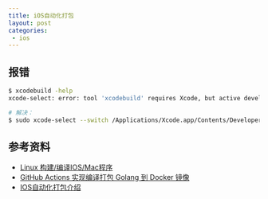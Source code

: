 ```yaml
---
title: iOS自动化打包
layout: post
categories:
 - ios
---
```


## 报错

```sh
$ xcodebuild -help
xcode-select: error: tool 'xcodebuild' requires Xcode, but active developer directory '/Library/Developer/CommandLineTools' is a command line tools instance

# 解决：
$ sudo xcode-select --switch /Applications/Xcode.app/Contents/Developer/
```

## 参考资料
* [Linux 构建/编译IOS/Mac程序](https://heroims.github.io/2017/09/10/Linux%20%E6%9E%84%E5%BB%BA:%E7%BC%96%E8%AF%91IOS:Mac%E7%A8%8B%E5%BA%8F/)
* [GitHub Actions 实现编译打包 Golang 到 Docker 镜像](https://github.red/github-actions-beginning/)
* [IOS自动化打包介绍](https://yq.aliyun.com/articles/426176)